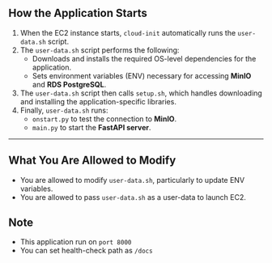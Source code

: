 ## How the Application Starts

1. When the EC2 instance starts, `cloud-init` automatically runs the `user-data.sh` script.
2. The `user-data.sh` script performs the following:
   - Downloads and installs the required OS-level dependencies for the application.
   - Sets environment variables (ENV) necessary for accessing **MinIO** and **RDS PostgreSQL**.
3. The `user-data.sh` script then calls `setup.sh`, which handles downloading and installing the application-specific libraries.
4. Finally, `user-data.sh` runs:
   - `onstart.py` to test the connection to **MinIO**.
   - `main.py` to start the **FastAPI server**.

---

## What You Are Allowed to Modify

- You are allowed to modify `user-data.sh`, particularly to update ENV variables.
- You are allowed to pass `user-data.sh` as a user-data to launch EC2.


## Note

- This application run on `port 8000`
- You can set health-check path as `/docs`





